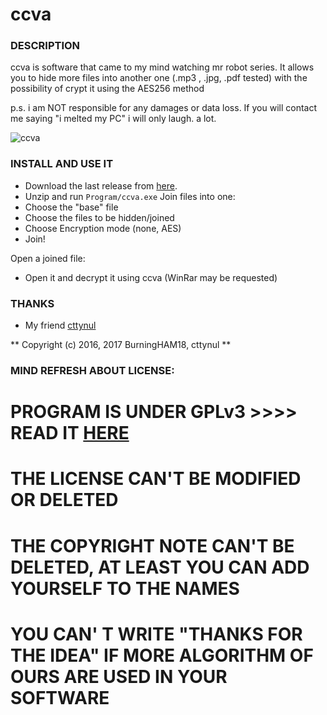 # ccva



### DESCRIPTION 

ccva is software that came to my mind watching mr robot series.
It allows you to hide more files into another one (.mp3 , .jpg, .pdf tested) with the possibility of crypt it using the AES256 method


p.s. i am NOT responsible for any damages or data loss. If you will contact me
     saying "i melted my PC" i will only laugh. a lot.

![ccva](http://i.imgur.com/lEPyIFJ.png)


### INSTALL AND USE IT

- Download the last release from [here](https://github.com/BurningHAM18/ccva/).
- Unzip and run 
`
Program/ccva.exe
`
Join files into one:
- Choose the "base" file
- Choose the files to be hidden/joined
- Choose Encryption mode (none, AES)
- Join!

Open a joined file:
- Open it and decrypt it using ccva (WinRar may be requested)


### THANKS 


- My friend [cttynul](https://github.com/cttynul) 


** Copyright (c) 2016, 2017 BurningHAM18, cttynul  **


### MIND REFRESH ABOUT LICENSE:

# PROGRAM IS UNDER GPLv3 >>>> READ IT [HERE](https://github.com/BurningHAM18/hit/blob/master/LICENSE)
# THE LICENSE CAN'T BE MODIFIED OR DELETED
# THE COPYRIGHT NOTE CAN'T BE DELETED, AT LEAST YOU CAN ADD YOURSELF TO THE NAMES 
# YOU CAN' T WRITE "THANKS FOR THE IDEA" IF MORE ALGORITHM OF OURS ARE USED IN YOUR SOFTWARE
